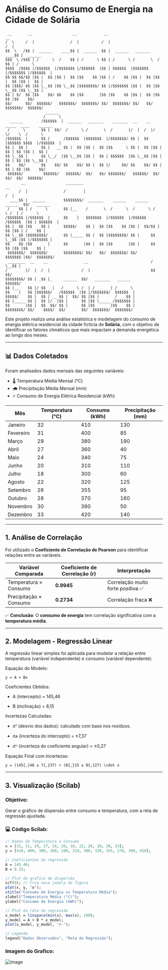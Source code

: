 # Análise do Consumo de Energia na Cidade de Solária

```
 __       __                  __            __                            __              
/  \     /  |                /  |          /  |                          /  |             
$$  \   /$$ |  ______    ____$$ |  ______  $$ |  ______   _______    ____$$ |  ______     
$$$  \ /$$$ | /      \  /    $$ | /      \ $$ | /      \ /       \  /    $$ | /      \    
$$$$  /$$$$ |/$$$$$$  |/$$$$$$$ |/$$$$$$  |$$ | $$$$$$  |$$$$$$$  |/$$$$$$$ |/$$$$$$  |   
$$ $$ $$/$$ |$$ |  $$ |$$ |  $$ |$$    $$ |$$ | /    $$ |$$ |  $$ |$$ |  $$ |$$ |  $$ |   
$$ |$$$/ $$ |$$ \__$$ |$$ \__$$ |$$$$$$$$/ $$ |/$$$$$$$ |$$ |  $$ |$$ \__$$ |$$ \__$$ |   
$$ | $/  $$ |$$    $$/ $$    $$ |$$       |$$ |$$    $$ |$$ |  $$ |$$    $$ |$$    $$/    
$$/      $$/  $$$$$$/   $$$$$$$/  $$$$$$$/ $$/  $$$$$$$/ $$/   $$/  $$$$$$$/  $$$$$$/     
                  ______                                                                  
                 /      \                                                                 
  ______        /$$$$$$  |  ______   _______    _______  __    __  _____  ____    ______  
 /      \       $$ |  $$/  /      \ /       \  /       |/  |  /  |/     \/    \  /      \ 
/$$$$$$  |      $$ |      /$$$$$$  |$$$$$$$  |/$$$$$$$/ $$ |  $$ |$$$$$$ $$$$  |/$$$$$$  |
$$ |  $$ |      $$ |   __ $$ |  $$ |$$ |  $$ |$$      \ $$ |  $$ |$$ | $$ | $$ |$$ |  $$ |
$$ \__$$ |      $$ \__/  |$$ \__$$ |$$ |  $$ | $$$$$$  |$$ \__$$ |$$ | $$ | $$ |$$ \__$$ |
$$    $$/       $$    $$/ $$    $$/ $$ |  $$ |/     $$/ $$    $$/ $$ | $$ | $$ |$$    $$/ 
 $$$$$$/         $$$$$$/   $$$$$$/  $$/   $$/ $$$$$$$/   $$$$$$/  $$/  $$/  $$/  $$$$$$/  
       __                  ________                                         __            
      /  |                /        |                                       /  |           
  ____$$ |  ______        $$$$$$$$/  _______    ______    ______   ______  $$/   ______   
 /    $$ | /      \       $$ |__    /       \  /      \  /      \ /      \ /  | /      \  
/$$$$$$$ |/$$$$$$  |      $$    |   $$$$$$$  |/$$$$$$  |/$$$$$$  /$$$$$$  |$$ | $$$$$$  | 
$$ |  $$ |$$    $$ |      $$$$$/    $$ |  $$ |$$    $$ |$$ |  $$/$$ |  $$ |$$ | /    $$ | 
$$ \__$$ |$$$$$$$$/       $$ |_____ $$ |  $$ |$$$$$$$$/ $$ |     $$ \__$$ |$$ |/$$$$$$$ | 
$$    $$ |$$       |      $$       |$$ |  $$ |$$       |$$ |     $$    $$ |$$ |$$    $$ | 
 $$$$$$$/  $$$$$$$/       $$$$$$$$/ $$/   $$/  $$$$$$$/ $$/       $$$$$$$ |$$/  $$$$$$$/  
 ________  __    __                __                            /  \__$$ |               
/        |/  |  /  |              /  |                           $$    $$/                
$$$$$$$$/ $$ | _$$ |_     ______  $$/   _______   ______          $$$$$$/                 
$$ |__    $$ |/ $$   |   /      \ /  | /       | /      \                                 
$$    |   $$ |$$$$$$/   /$$$$$$  |$$ |/$$$$$$$/  $$$$$$  |                                
$$$$$/    $$ |  $$ | __ $$ |  $$/ $$ |$$ |       /    $$ |                                
$$ |_____ $$ |  $$ |/  |$$ |      $$ |$$ \_____ /$$$$$$$ |                                
$$       |$$ |  $$  $$/ $$ |      $$ |$$       |$$    $$ |                                
$$$$$$$$/ $$/    $$$$/  $$/       $$/  $$$$$$$/  $$$$$$$/                                 
```

Este projeto realiza uma análise estatística e modelagem do consumo de energia elétrica residencial da cidade fictícia de **Solária**, com o objetivo de identificar os fatores climáticos que mais impactam a demanda energética ao longo dos meses.

---

## 📊 Dados Coletados

Foram analisados dados mensais das seguintes variáveis:

- 🌡️ Temperatura Média Mensal (°C)
- 🌧️ Precipitação Média Mensal (mm)
- ⚡ Consumo de Energia Elétrica Residencial (kWh)

| Mês       | Temperatura (°C) | Consumo (kWh) | Precipitação (mm) |
|-----------|------------------|---------------|-------------------|
| Janeiro   | 32               | 410           | 130               |
| Fevereiro | 31               | 400           | 85                |
| Março     | 29               | 380           | 190               |
| Abril     | 27               | 360           | 40                |
| Maio      | 24               | 340           | 75                |
| Junho     | 20               | 310           | 110               |
| Julho     | 18               | 300           | 60                |
| Agosto    | 22               | 320           | 125               |
| Setembro  | 26               | 355           | 95                |
| Outubro   | 28               | 370           | 160               |
| Novembro  | 30               | 390           | 50                |
| Dezembro  | 33               | 420           | 140               |

---

## 1. Análise de Correlação

Foi utilizado o **Coeficiente de Correlação de Pearson** para identificar relações entre as variáveis.

| Variável Comparada           | Coeficiente de Correlação (r) | Interpretação        |
|-----------------------------|-------------------------------|----------------------|
| Temperatura × Consumo       | **0.9945**                    | Correlação muito forte positiva ✅ |
| Precipitação × Consumo      | **0.2734**                    | Correlação fraca ❌ |

✅ **Conclusão**: O **consumo de energia** tem correlação significativa com a **temperatura média**.

---

## 2. Modelagem - Regressão Linear

A regressão linear simples foi aplicada para modelar a relação entre temperatura (variável independente) e consumo (variável dependente):

Equação do Modelo:

```
y = A + Bx
```

Coeficientes Obtidos:

- A (intercepto) = 145,46

- B (inclinação) = 8,15

Incertezas Calculadas:

- σᵀ (desvio dos dados): calculado com base nos resíduos.

- σᴀ (incerteza do intercepto) = ±7,37

- σᵁ (incerteza do coeficiente angular) = ±0,27

Equação Final com Incertezas:

```
y = (145{,}46 ± 7{,}37) + (8{,}15 ± 0{,}27) \cdot x
```

---

## 3. Visualização (Scilab)

### Objetivo:

Gerar o gráfico de dispersão entre consumo e temperatura, com a reta de regressão ajustada.

### 💻 Código Scilab:

```scilab
// Dados da Temperatura e Consumo
x = [32, 31, 29, 27, 24, 20, 18, 22, 26, 28, 30, 33];
y = [410, 400, 380, 360, 340, 310, 300, 320, 355, 370, 390, 420];

// Coeficientes da regressão
A = 145.46;
B = 8.15;

// Plot do gráfico de dispersão
scf(0); // Cria nova janela de figura
plot(x, y, 'o');
xtitle("Consumo de Energia vs Temperatura Média");
xlabel("Temperatura Média (°C)");
ylabel("Consumo de Energia (kWh)");

// Plot da reta de regressão
x_model = linspace(min(x), max(x), 100);
y_model = A + B * x_model;
plot(x_model, y_model, 'r-');

// Legenda
legend("Dados Observados", "Reta de Regressão");
```

### Imagem do Grafico:

![image](https://github.com/user-attachments/assets/8cae42da-50bd-403d-b290-027ab315f46a)
